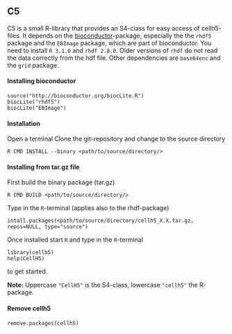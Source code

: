 ## C5


C5 is a small R-library that provides an S4-class for easy access of cellh5-files. It depends on the [bioconductor](http://www.bioconductor.org)-package, especially the the `rhdf5` package and the `EBImage` package, which are part of bioconductor. You need to install `R 3.1.0` and `rhdf 2.8.0`. Older versions of `rhdf` do not read the data correctly from the hdf file. Other dependencies are `base64enc` and the `grid` package.

#### Installing bioconductor
```
source("http://bioconductor.org/biocLite.R")
biocLite("rhdf5")
biocLite("EBImage")
```


#### Installation
Open a terminal
Clone the git-repository and change to the source directory
```
R CMD INSTALL --binary <path/to/source/directory/>
```

#### Installing from tar.gz file
First build the binary package (tar.gz)
```
R CMD BUILD <path/to/source/directory/>
```

Type in the `R`-terminal (applies also to the rhdf-package)
```
intall.packages(<path/to/source/directory/cellh5_X.X.tar.gz, repos=NULL, type="source")
```

Once installed start `R` and type in the `R`-terminal
```
library(cellh5)
help(CellH5)
```
to get started.

**Note:**
Uppercase `"CellH5"` is the S4-class, lowercase `"cellh5"` the R-package.



#### Remove cellh5
```
remove.packages(cellh5)
```
